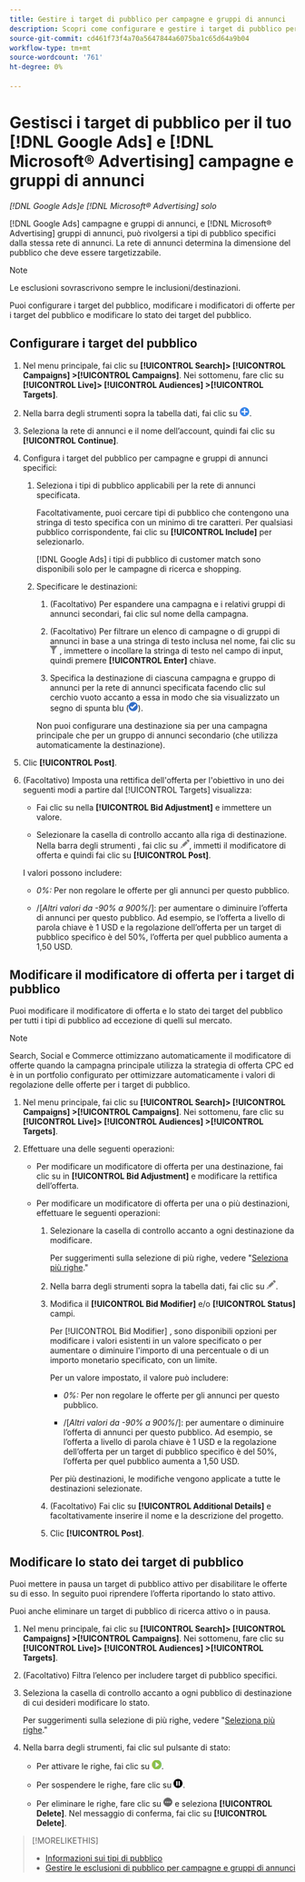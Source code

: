 ```yaml
---
title: Gestire i target di pubblico per campagne e gruppi di annunci
description: Scopri come configurare e gestire i target di pubblico per il tuo [!DNL Google Ads] e [!DNL Microsoft® Advertising] campagne e gruppi di annunci.
source-git-commit: cd461f73f4a70a5647844a6075ba1c65d64a9b04
workflow-type: tm+mt
source-wordcount: '761'
ht-degree: 0%

---
```


# Gestisci i target di pubblico per il tuo [!DNL Google Ads] e [!DNL Microsoft® Advertising] campagne e gruppi di annunci

*[!DNL Google Ads]e [!DNL Microsoft® Advertising] solo*

[!DNL Google Ads] campagne e gruppi di annunci, e [!DNL Microsoft® Advertising] gruppi di annunci, può rivolgersi a tipi di pubblico specifici dalla stessa rete di annunci. La rete di annunci determina la dimensione del pubblico che deve essere targetizzabile.

>[!NOTE]
>
>Le esclusioni sovrascrivono sempre le inclusioni/destinazioni.

Puoi configurare i target del pubblico, modificare i modificatori di offerte per i target del pubblico e modificare lo stato dei target del pubblico.

## Configurare i target del pubblico

1. Nel menu principale, fai clic su **[!UICONTROL Search]> [!UICONTROL Campaigns] >[!UICONTROL Campaigns]**. Nei sottomenu, fare clic su **[!UICONTROL Live]> [!UICONTROL Audiences] >[!UICONTROL Targets]**.

1. Nella barra degli strumenti sopra la tabella dati, fai clic su ![Crea](/help/search-social-commerce/assets/add.png "Crea").

1. Seleziona la rete di annunci e il nome dell’account, quindi fai clic su **[!UICONTROL Continue]**.

1. Configura i target del pubblico per campagne e gruppi di annunci specifici:

   1. Seleziona i tipi di pubblico applicabili per la rete di annunci specificata.

      Facoltativamente, puoi cercare tipi di pubblico che contengono una stringa di testo specifica con un minimo di tre caratteri. Per qualsiasi pubblico corrispondente, fai clic su **[!UICONTROL Include]** per selezionarlo.

      [!DNL Google Ads] i tipi di pubblico di customer match sono disponibili solo per le campagne di ricerca e shopping.

   1. Specificare le destinazioni:

      1. (Facoltativo) Per espandere una campagna e i relativi gruppi di annunci secondari, fai clic sul nome della campagna.

      1. (Facoltativo) Per filtrare un elenco di campagne o di gruppi di annunci in base a una stringa di testo inclusa nel nome, fai clic su ![Filtro](/help/search-social-commerce/assets/filter.png "Filtro") , immettere o incollare la stringa di testo nel campo di input, quindi premere **[!UICONTROL Enter]** chiave.

      1. Specifica la destinazione di ciascuna campagna e gruppo di annunci per la rete di annunci specificata facendo clic sul cerchio vuoto accanto a essa in modo che sia visualizzato un segno di spunta blu (![Seleziona](/help/search-social-commerce/assets/include.png "Seleziona")).

      Non puoi configurare una destinazione sia per una campagna principale che per un gruppo di annunci secondario (che utilizza automaticamente la destinazione).


1. Clic **[!UICONTROL Post]**.

1. (Facoltativo) Imposta una rettifica dell&#39;offerta per l&#39;obiettivo in uno dei seguenti modi a partire dal [!UICONTROL Targets] visualizza:

   * Fai clic su nella **[!UICONTROL Bid Adjustment]** e immettere un valore.

   * Selezionare la casella di controllo accanto alla riga di destinazione. Nella barra degli strumenti , fai clic su ![Modifica](/help/search-social-commerce/assets/edit.png "Modifica"), immetti il modificatore di offerta e quindi fai clic su **[!UICONTROL Post]**.

   I valori possono includere:

   * *0%:* Per non regolare le offerte per gli annunci per questo pubblico.

   * /[*Altri valori da -90% a 900%*/]: per aumentare o diminuire l’offerta di annunci per questo pubblico. Ad esempio, se l’offerta a livello di parola chiave è 1 USD e la regolazione dell’offerta per un target di pubblico specifico è del 50%, l’offerta per quel pubblico aumenta a 1,50 USD.


## Modificare il modificatore di offerta per i target di pubblico

Puoi modificare il modificatore di offerta e lo stato dei target del pubblico per tutti i tipi di pubblico ad eccezione di quelli sul mercato.

>[!NOTE]
>
>Search, Social e Commerce ottimizzano automaticamente il modificatore di offerte quando la campagna principale utilizza la strategia di offerta CPC ed è in un portfolio configurato per ottimizzare automaticamente i valori di regolazione delle offerte per i target di pubblico.

1. Nel menu principale, fai clic su **[!UICONTROL Search]> [!UICONTROL Campaigns] >[!UICONTROL Campaigns]**. Nei sottomenu, fare clic su **[!UICONTROL Live]> [!UICONTROL Audiences] >[!UICONTROL Targets]**.

1. Effettuare una delle seguenti operazioni:

   * Per modificare un modificatore di offerta per una destinazione, fai clic su in **[!UICONTROL Bid Adjustment]** e modificare la rettifica dell’offerta.

   * Per modificare un modificatore di offerta per una o più destinazioni, effettuare le seguenti operazioni:

      1. Selezionare la casella di controllo accanto a ogni destinazione da modificare.

         Per suggerimenti sulla selezione di più righe, vedere &quot;[Seleziona più righe](/help/search-social-commerce/common-tasks/navigation-editing-selection/multiple-rows-select.md).&quot;

      1. Nella barra degli strumenti sopra la tabella dati, fai clic su ![Modifica](/help/search-social-commerce/assets/edit.png "Modifica").

      1. Modifica il **[!UICONTROL Bid Modifier]** e/o **[!UICONTROL Status]** campi.

         Per [!UICONTROL Bid Modifier] , sono disponibili opzioni per modificare i valori esistenti in un valore specificato o per aumentare o diminuire l&#39;importo di una percentuale o di un importo monetario specificato, con un limite.

         Per un valore impostato, il valore può includere:

         * *0%:* Per non regolare le offerte per gli annunci per questo pubblico.

         * /[*Altri valori da -90% a 900%*/]: per aumentare o diminuire l’offerta di annunci per questo pubblico. Ad esempio, se l’offerta a livello di parola chiave è 1 USD e la regolazione dell’offerta per un target di pubblico specifico è del 50%, l’offerta per quel pubblico aumenta a 1,50 USD.

         Per più destinazioni, le modifiche vengono applicate a tutte le destinazioni selezionate.

      1. (Facoltativo) Fai clic su **[!UICONTROL Additional Details]** e facoltativamente inserire il nome e la descrizione del progetto.

      1. Clic **[!UICONTROL Post]**.


## Modificare lo stato dei target di pubblico

Puoi mettere in pausa un target di pubblico attivo per disabilitare le offerte su di esso. In seguito puoi riprendere l’offerta riportando lo stato attivo.

Puoi anche eliminare un target di pubblico di ricerca attivo o in pausa.

1. Nel menu principale, fai clic su **[!UICONTROL Search]> [!UICONTROL Campaigns] >[!UICONTROL Campaigns]**. Nei sottomenu, fare clic su **[!UICONTROL Live]> [!UICONTROL Audiences] >[!UICONTROL Targets]**.

1. (Facoltativo) Filtra l’elenco per includere target di pubblico specifici.

1. Seleziona la casella di controllo accanto a ogni pubblico di destinazione di cui desideri modificare lo stato.

   Per suggerimenti sulla selezione di più righe, vedere &quot;[Seleziona più righe](/help/search-social-commerce/common-tasks/navigation-editing-selection/multiple-rows-select.md).&quot;

1. Nella barra degli strumenti, fai clic sul pulsante di stato:

   * Per attivare le righe, fai clic su ![Attiva](/help/search-social-commerce/assets/activate.png "Attiva").

   * Per sospendere le righe, fare clic su ![Pausa](/help/search-social-commerce/assets/pause.png "Pausa").

   * Per eliminare le righe, fare clic su ![Altre azioni](/help/search-social-commerce/assets/more.png "Altre azioni") e seleziona **[!UICONTROL Delete]**. Nel messaggio di conferma, fai clic su **[!UICONTROL Delete]**.

>[!MORELIKETHIS]
>
>* [Informazioni sui tipi di pubblico](audience-about.md)
>* [Gestire le esclusioni di pubblico per campagne e gruppi di annunci](/help/search-social-commerce/campaign-management/campaigns/audience-exclusions-manage.md)

